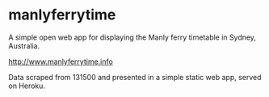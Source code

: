 manlyferrytime
==============

A simple open web app for displaying the Manly ferry timetable in Sydney, Australia.

http://www.manlyferrytime.info

Data scraped from 131500 and presented in a simple static web app, served on Heroku.
